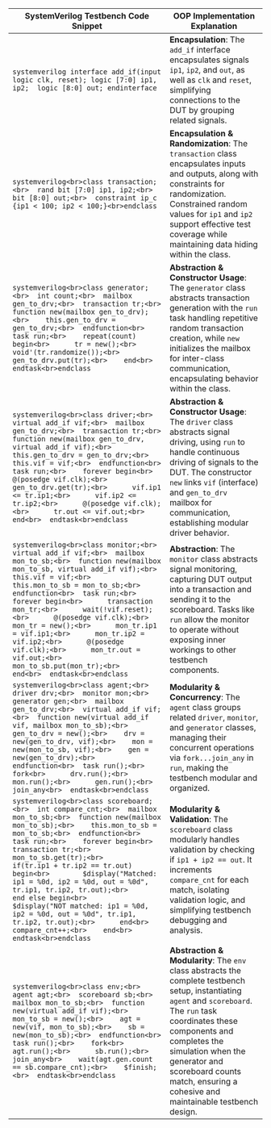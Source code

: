 | SystemVerilog Testbench Code Snippet | OOP Implementation Explanation |
|--------------------------------------|--------------------------------|
| ```systemverilog interface add_if(input logic clk, reset); logic [7:0] ip1, ip2;  logic [8:0] out; endinterface``` | **Encapsulation**: The `add_if` interface encapsulates signals `ip1`, `ip2`, and `out`, as well as `clk` and `reset`, simplifying connections to the DUT by grouping related signals. |
| ```systemverilog<br>class transaction;<br>  rand bit [7:0] ip1, ip2;<br>  bit [8:0] out;<br>  constraint ip_c {ip1 < 100; ip2 < 100;}<br>endclass``` | **Encapsulation & Randomization**: The `transaction` class encapsulates inputs and outputs, along with constraints for randomization. Constrained random values for `ip1` and `ip2` support effective test coverage while maintaining data hiding within the class. |
| ```systemverilog<br>class generator;<br>  int count;<br>  mailbox gen_to_drv;<br>  transaction tr;<br>  function new(mailbox gen_to_drv);<br>    this.gen_to_drv = gen_to_drv;<br>  endfunction<br>  task run;<br>    repeat(count) begin<br>      tr = new();<br>      void'(tr.randomize());<br>      gen_to_drv.put(tr);<br>    end<br>  endtask<br>endclass``` | **Abstraction & Constructor Usage**: The `generator` class abstracts transaction generation with the `run` task handling repetitive random transaction creation, while `new` initializes the mailbox for inter-class communication, encapsulating behavior within the class. |
| ```systemverilog<br>class driver;<br>  virtual add_if vif;<br>  mailbox gen_to_drv;<br>  transaction tr;<br>  function new(mailbox gen_to_drv, virtual add_if vif);<br>    this.gen_to_drv = gen_to_drv;<br>    this.vif = vif;<br>  endfunction<br>  task run;<br>    forever begin<br>      @(posedge vif.clk);<br>      gen_to_drv.get(tr);<br>      vif.ip1 <= tr.ip1;<br>      vif.ip2 <= tr.ip2;<br>      @(posedge vif.clk);<br>      tr.out <= vif.out;<br>    end<br>  endtask<br>endclass``` | **Abstraction & Constructor Usage**: The `driver` class abstracts signal driving, using `run` to handle continuous driving of signals to the DUT. The constructor `new` links `vif` (interface) and `gen_to_drv` mailbox for communication, establishing modular driver behavior. |
| ```systemverilog<br>class monitor;<br>  virtual add_if vif;<br>  mailbox mon_to_sb;<br>  function new(mailbox mon_to_sb, virtual add_if vif);<br>    this.vif = vif;<br>    this.mon_to_sb = mon_to_sb;<br>  endfunction<br>  task run;<br>    forever begin<br>      transaction mon_tr;<br>      wait(!vif.reset);<br>      @(posedge vif.clk);<br>      mon_tr = new();<br>      mon_tr.ip1 = vif.ip1;<br>      mon_tr.ip2 = vif.ip2;<br>      @(posedge vif.clk);<br>      mon_tr.out = vif.out;<br>      mon_to_sb.put(mon_tr);<br>    end<br>  endtask<br>endclass``` | **Abstraction**: The `monitor` class abstracts signal monitoring, capturing DUT output into a transaction and sending it to the scoreboard. Tasks like `run` allow the monitor to operate without exposing inner workings to other testbench components. |
| ```systemverilog<br>class agent;<br>  driver drv;<br>  monitor mon;<br>  generator gen;<br>  mailbox gen_to_drv;<br>  virtual add_if vif;<br>  function new(virtual add_if vif, mailbox mon_to_sb);<br>    gen_to_drv = new();<br>    drv = new(gen_to_drv, vif);<br>    mon = new(mon_to_sb, vif);<br>    gen = new(gen_to_drv);<br>  endfunction<br>  task run();<br>    fork<br>      drv.run();<br>      mon.run();<br>      gen.run();<br>    join_any<br>  endtask<br>endclass``` | **Modularity & Concurrency**: The `agent` class groups related `driver`, `monitor`, and `generator` classes, managing their concurrent operations via `fork...join_any` in `run`, making the testbench modular and organized. |
| ```systemverilog<br>class scoreboard;<br>  int compare_cnt;<br>  mailbox mon_to_sb;<br>  function new(mailbox mon_to_sb);<br>    this.mon_to_sb = mon_to_sb;<br>  endfunction<br>  task run;<br>    forever begin<br>      transaction tr;<br>      mon_to_sb.get(tr);<br>      if(tr.ip1 + tr.ip2 == tr.out) begin<br>        $display("Matched: ip1 = %0d, ip2 = %0d, out = %0d", tr.ip1, tr.ip2, tr.out);<br>      end else begin<br>        $display("NOT matched: ip1 = %0d, ip2 = %0d, out = %0d", tr.ip1, tr.ip2, tr.out);<br>      end<br>      compare_cnt++;<br>    end<br>  endtask<br>endclass``` | **Modularity & Validation**: The `scoreboard` class modularly handles validation by checking if `ip1 + ip2 == out`. It increments `compare_cnt` for each match, isolating validation logic, and simplifying testbench debugging and analysis. |
| ```systemverilog<br>class env;<br>  agent agt;<br>  scoreboard sb;<br>  mailbox mon_to_sb;<br>  function new(virtual add_if vif);<br>    mon_to_sb = new();<br>    agt = new(vif, mon_to_sb);<br>    sb = new(mon_to_sb);<br>  endfunction<br>  task run();<br>    fork<br>      agt.run();<br>      sb.run();<br>    join_any<br>    wait(agt.gen.count == sb.compare_cnt);<br>    $finish;<br>  endtask<br>endclass``` | **Abstraction & Modularity**: The `env` class abstracts the complete testbench setup, instantiating `agent` and `scoreboard`. The `run` task coordinates these components and completes the simulation when the generator and scoreboard counts match, ensuring a cohesive and maintainable testbench design. |
